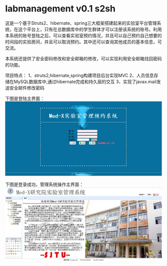 # labmanagement  v0.1 s2sh
这是一个基于Struts2、hibernate、spring三大框架搭建起来的实验室平台管理系统，在这个平台上，只有在总数据库中的学生群体才可以注册该系统的账号。利用本系统的账号登陆之后，可以查看实验室预约情况，并且可以自己预约自己想要的时间段的实验房间，并且可以取消预约。其中还可以查询其他成员的基本信息，可交流。

本系统还提供了安全密码修改和安全邮箱的修改，可以实现利用安全邮箱找回密码的功能。

项目特点：
1、struts2,hibernate,spring构建项目后台实现MVC
2、人员信息存储在MySQL数据库中,通过hibernate完成和持久层的交互
3、实现了javax.mail发送安全邮件修改密码


下图是登陆主界面：
![image](https://raw.githubusercontent.com/Wangqy312/s2sh-labmanagement/master/raw/1.jpg)

下图是登录成功，管理系统操作主界面：
![image](https://raw.githubusercontent.com/Wangqy312/s2sh-labmanagement/master/raw/2.jpg)




